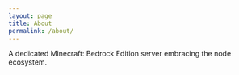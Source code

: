 ```yaml
---
layout: page
title: About
permalink: /about/
---
```


A dedicated Minecraft: Bedrock Edition server embracing the node ecosystem.
